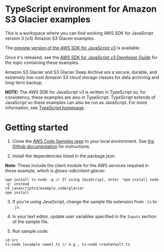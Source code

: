 # TypeScript environment for Amazon S3 Glacier examples
This is a workspace where you can find working AWS SDK for JavaScript version 3 (v3) Amazon S3 Glacier examples. 

The [preview version of the AWS SDK for JavaScript v3](https://github.com/aws/aws-sdk-js-v3) is available. 

Once it's released, see the [AWS SDK for JavaScript v3 Developer Guide](https://docs.aws.amazon.com/sdk-for-javascript/v3/developer-guide/glacier-examples.html) for the topic containing these examples.

Amazon S3 Glacier and S3 Glacier Deep Archive are a secure, durable, and extremely low-cost Amazon S3 cloud storage classes for data archiving and long-term backup. 

**NOTE:** The AWS SDK for JavaScript v3 is written in TypeScript so, for consistency, these examples are also in TypeScript. TypeScript extends of JavaScript so these examples can also be run as JavaScript. For more information, see [TypeScript homepage](https://www.typescriptlang.org/).

# Getting started

1. Clone the [AWS Code Samples repo](https://github.com/awsdocs/aws-doc-sdk-examples) to your local environment. 
   See [the Github documentation](https://docs.github.com/en/github/creating-cloning-and-archiving-repositories/cloning-a-repository) for 
   instructions.

2. Install the dependencies listed in the package.json.

**Note**: These include the client module for the AWS services required in these example, 
which is *@aws-sdk/client-glacier*.
```
npm install ts-node -g // If using JavaScript, enter 'npm install node -g' instead
cd javascriptv3/example_code/glacier
npm install
```
3. If you're using JavaScript, change the sample file extension from ```.ts``` to ```.js```.


4. In your text editor, update user variables specified in the ```Inputs``` section of the sample file.

5. Run sample code:
```
cd src
ts-node [example name].ts // e.g., ts-node createVault.ts
```
